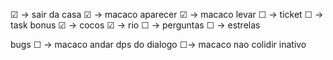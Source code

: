 ☑ -> sair da casa
☑ -> macaco aparecer
☑ -> macaco levar
☐ -> ticket
☐ -> task bonus 
☑ -> cocos
☑ -> rio
☐ -> perguntas
☐ -> estrelas

bugs
☐ -> macaco andar dps do dialogo
☐-> macaco nao colidir inativo